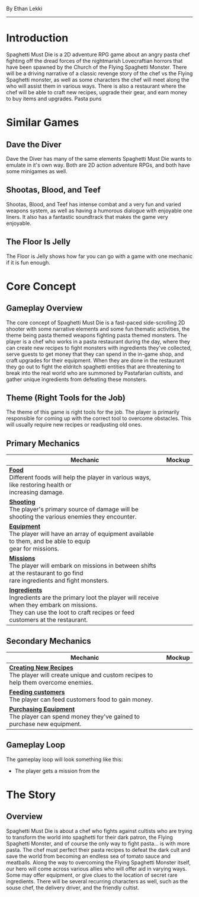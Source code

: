 By Ethan Lekki
***
# Introduction
Spaghetti Must Die is a 2D adventure RPG game about an angry pasta chef fighting off the dread forces of the nightmarish Lovecraftian horrors that have been spawned by the Church of the Flying Spaghetti Monster. There will be a driving narrative of a classic revenge story of the chef vs the Flying Spaghetti monster, as well as some characters the chef will meet along the who will assist them in various ways. There is also a restaurant where the chef will be able to craft new recipes, upgrade their gear, and earn money to buy items and upgrades. Pasta puns 

# Similar Games
## Dave the Diver
Dave the Diver has many of the same elements Spaghetti Must Die wants to emulate in it's own way. Both are 2D action adventure RPGs, and both have some minigames as well.
## Shootas, Blood, and Teef
Shootas, Blood, and Teef has intense combat and a very fun and varied weapons system, as well as having a humorous dialogue with enjoyable one liners. It also has a fantastic soundtrack that makes the game very enjoyable.

## The Floor Is Jelly
The Floor is Jelly shows how far you can go with a game with one mechanic if it is fun enough.

# Core Concept
## Gameplay Overview
The core concept of Spaghetti Must Die is a fast-paced side-scrolling 2D shooter with some narrative elements and some fun thematic activities, the theme being pasta themed weapons fighting pasta themed monsters. The player is a chef who works in a pasta restaurant during the day, where they can create new recipes to fight monsters with ingredients they've collected, serve guests to get money that they can spend in the in-game shop, and craft upgrades for their equipment. When they are done in the restaurant they go out to fight the eldritch spaghetti entities that are threatening to break into the real world who are summoned by Pastafarian cultists, and gather unique ingredients from defeating these monsters.

## Theme (Right Tools for the Job)
The theme of this game is right tools for the job. The player is primarily responsible for coming up with the correct tool to overcome obstacles. This will usually require new recipes or readjusting old ones.

## Primary Mechanics

| Mechanic | Mockup |
| --| -- |
|<u><b>Food</b></u> <br> Different foods will help the player in various ways, like restoring health or <br> increasing damage.||
|<u><b>Shooting</b></u> <br> The player's primary source of damage will be shooting the various enemies they encounter.||
|<b><u>Equipment</u></b> <br> The player will have an array of equipment available to them, and be able to equip <br> gear for missions.||
|<b><u>Missions</u></b> <br> The player will embark on missions in between shifts at the restaurant to go find <br> rare ingredients and fight monsters.||
|<b><u>Ingredients</u></b> <br> Ingredients are the primary loot the player will receive when they embark on missions. <br> They can use the loot to craft recipes or feed customers at the restaurant.||

## Secondary Mechanics
| Mechanic | Mockup |
|--|--|
|<u><b>Creating New Recipes</b></u> <br>The player will create unique and custom recipes to help them overcome enemies.||
|<b><u>Feeding customers</u></b> <br> The player can feed customers food to gain money.||
|<b><u>Purchasing Equipment</u></b> <br> The player can spend money they've gained to purchase new equipment.||

## Gameplay Loop
The gameplay loop will look something like this:
- The player gets a mission from the 

# The Story

## Overview
Spaghetti Must Die is about a chef who fights against cultists who are trying to transform the world into spaghetti for their dark patron, the Flying Spaghetti Monster, and of course the only way to fight pasta... is with more pasta. The chef must perfect their pasta recipes to defeat the dark cult and save the world from becoming an endless sea of tomato sauce and meatballs. Along the way to overcoming the Flying Spaghetti Monster itself, our hero will come across various allies who will offer aid in varying ways. Some may offer equipment, or give clues to the location of secret rare ingredients. There will be several recurring characters as well, such as the souse chef, the delivery driver, and the friendly cultist. 
